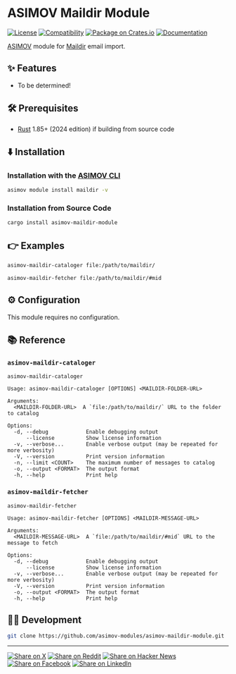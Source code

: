 # ASIMOV Maildir Module

[![License](https://img.shields.io/badge/license-Public%20Domain-blue.svg)](https://unlicense.org)
[![Compatibility](https://img.shields.io/badge/rust-1.85%2B-blue)](https://blog.rust-lang.org/2025/02/20/Rust-1.85.0/)
[![Package on Crates.io](https://img.shields.io/crates/v/asimov-maildir-module)](https://crates.io/crates/asimov-maildir-module)
[![Documentation](https://docs.rs/asimov-maildir-module/badge.svg)](https://docs.rs/asimov-maildir-module)

[ASIMOV] module for [Maildir] email import.

## ✨ Features

- To be determined!

## 🛠️ Prerequisites

- [Rust] 1.85+ (2024 edition) if building from source code

## ⬇️ Installation

### Installation with the [ASIMOV CLI]

```bash
asimov module install maildir -v
```

### Installation from Source Code

```bash
cargo install asimov-maildir-module
```

## 👉 Examples

```bash
asimov-maildir-cataloger file:/path/to/maildir/
```

```bash
asimov-maildir-fetcher file:/path/to/maildir/#mid
```

## ⚙ Configuration

This module requires no configuration.

## 📚 Reference

### `asimov-maildir-cataloger`

```
asimov-maildir-cataloger

Usage: asimov-maildir-cataloger [OPTIONS] <MAILDIR-FOLDER-URL>

Arguments:
  <MAILDIR-FOLDER-URL>  A `file:/path/to/maildir/` URL to the folder to catalog

Options:
  -d, --debug            Enable debugging output
      --license          Show license information
  -v, --verbose...       Enable verbose output (may be repeated for more verbosity)
  -V, --version          Print version information
  -n, --limit <COUNT>    The maximum number of messages to catalog
  -o, --output <FORMAT>  The output format
  -h, --help             Print help
```

### `asimov-maildir-fetcher`

```
asimov-maildir-fetcher

Usage: asimov-maildir-fetcher [OPTIONS] <MAILDIR-MESSAGE-URL>

Arguments:
  <MAILDIR-MESSAGE-URL>  A `file:/path/to/maildir/#mid` URL to the message to fetch

Options:
  -d, --debug            Enable debugging output
      --license          Show license information
  -v, --verbose...       Enable verbose output (may be repeated for more verbosity)
  -V, --version          Print version information
  -o, --output <FORMAT>  The output format
  -h, --help             Print help
```

## 👨‍💻 Development

```bash
git clone https://github.com/asimov-modules/asimov-maildir-module.git
```

---

[![Share on X](https://img.shields.io/badge/share%20on-x-03A9F4?logo=x)](https://x.com/intent/post?url=https://github.com/asimov-modules/asimov-maildir-module&text=asimov-maildir-module)
[![Share on Reddit](https://img.shields.io/badge/share%20on-reddit-red?logo=reddit)](https://reddit.com/submit?url=https://github.com/asimov-modules/asimov-maildir-module&title=asimov-maildir-module)
[![Share on Hacker News](https://img.shields.io/badge/share%20on-hn-orange?logo=ycombinator)](https://news.ycombinator.com/submitlink?u=https://github.com/asimov-modules/asimov-maildir-module&t=asimov-maildir-module)
[![Share on Facebook](https://img.shields.io/badge/share%20on-fb-1976D2?logo=facebook)](https://www.facebook.com/sharer/sharer.php?u=https://github.com/asimov-modules/asimov-maildir-module)
[![Share on LinkedIn](https://img.shields.io/badge/share%20on-linkedin-3949AB?logo=linkedin)](https://www.linkedin.com/sharing/share-offsite/?url=https://github.com/asimov-modules/asimov-maildir-module)

[ASIMOV]: https://asimov.sh
[ASIMOV CLI]: https://cli.asimov.sh
[JSON-LD]: https://json-ld.org
[KNOW]: https://know.dev
[Maildir]: https://en.wikipedia.org/wiki/Maildir
[RDF]: https://www.w3.org/TR/rdf12-primer/
[Rust]: https://rust-lang.org
